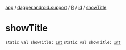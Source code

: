 [app](../../../index.md) / [dagger.android.support](../../index.md) / [R](../index.md) / [id](index.md) / [showTitle](./show-title.md)

# showTitle

`static val showTitle: `[`Int`](https://kotlinlang.org/api/latest/jvm/stdlib/kotlin/-int/index.html)
`static val showTitle: `[`Int`](https://kotlinlang.org/api/latest/jvm/stdlib/kotlin/-int/index.html)